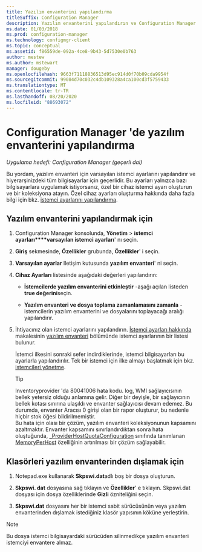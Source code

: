 ```yaml
---
title: Yazılım envanterini yapılandırma
titleSuffix: Configuration Manager
description: Yazılım envanterini yapılandırın ve Configuration Manager ' de yazılım envanterinden klasörleri dışlayın.
ms.date: 01/03/2018
ms.prod: configuration-manager
ms.technology: configmgr-client
ms.topic: conceptual
ms.assetid: f86559de-092a-4ce8-9b43-5d7530e0b763
author: mestew
ms.author: mstewart
manager: dougeby
ms.openlocfilehash: 9663f71118836513d95ec914d0f70b09cda9954f
ms.sourcegitcommit: 99084d70c032c4db109328a4ca100cd3f5759433
ms.translationtype: MT
ms.contentlocale: tr-TR
ms.lasthandoff: 08/20/2020
ms.locfileid: "88693072"
---
```

# <a name="how-to-configure-software-inventory-in-configuration-manager"></a>Configuration Manager 'de yazılım envanterini yapılandırma

*Uygulama hedefi: Configuration Manager (geçerli dal)*

Bu yordam, yazılım envanteri için varsayılan istemci ayarlarını yapılandırır ve hiyerarşinizdeki tüm bilgisayarlar için geçerlidir. Bu ayarları yalnızca bazı bilgisayarlara uygulamak istiyorsanız, özel bir cihaz istemci ayarı oluşturun ve bir koleksiyona atayın. Özel cihaz ayarları oluşturma hakkında daha fazla bilgi için bkz. [istemci ayarlarını yapılandırma](../../../../core/clients/deploy/configure-client-settings.md).   

## <a name="to-configure-software-inventory"></a>Yazılım envanterini yapılandırmak için  

1. Configuration Manager konsolunda, **Yönetim**  >  **istemci ayarları****varsayılan istemci ayarları**' nı seçin.    

2. **Giriş** sekmesinde, **Özellikler** grubunda, **Özellikler**' i seçin.  

3. **Varsayılan ayarlar** Iletişim kutusunda **yazılım envanteri**' ni seçin.  

4. **Cihaz Ayarları** listesinde aşağıdaki değerleri yapılandırın:  

   -   **İstemcilerde yazılım envanterini etkinleştir** -aşağı açılan listeden **true değerini**seçin.  

   -   **Yazılım envanteri ve dosya toplama zamanlamasını zamanla** -istemcilerin yazılım envanterini ve dosyalarını toplayacağı aralığı yapılandırır.   

5. İhtiyacınız olan istemci ayarlarını yapılandırın. [İstemci ayarları hakkında](../../../../core/clients/deploy/about-client-settings.md) makalesinin [yazılım envanteri](../../../../core/clients/deploy/about-client-settings.md#software-inventory) bölümünde istemci ayarlarının bir listesi bulunur.  

   İstemci ilkesini sonraki sefer indirdiklerinde, istemci bilgisayarları bu ayarlarla yapılandırılır. Tek bir istemci için ilke almayı başlatmak için bkz. [istemcileri yönetme](../../../../core/clients/manage/manage-clients.md).  

   > [!TIP]
   >   Inventoryprovider 'da 80041006 hata kodu. log, WMI sağlayıcısının bellek yetersiz olduğu anlamına gelir. Diğer bir deyişle, bir sağlayıcının bellek kotası sınırına ulaşıldı ve envanter sağlayıcısı devam edemez.
   > Bu durumda, envanter Aracısı 0 girişi olan bir rapor oluşturur, bu nedenle hiçbir stok öğesi bildirilmemiştir. <br/>
   > Bu hata için olası bir çözüm, yazılım envanteri koleksiyonunun kapsamını azaltmaktır. Envanter kapsamını sınırlandırdıktan sonra hata oluştuğunda, [_ProviderHostQuotaConfiguration](/windows/win32/wmisdk/--providerhostquotaconfiguration) sınıfında tanımlanan [MemoryPerHost](https://techcommunity.microsoft.com/t5/ask-the-performance-team/memory-and-handle-quotas-in-the-wmi-provider-service/ba-p/373319) özelliğinin artırılması bir çözüm sağlayabilir.

<!--SMS.480648 include WMI Out of memory tip -->


## <a name="to-exclude-folders-from-software-inventory"></a>Klasörleri yazılım envanterinden dışlamak için  

1.  Notepad.exe kullanarak **Skpswi.dat**adlı boş bir dosya oluşturun.  

2.  **Skpswi. dat** dosyasına sağ tıklayın ve **Özellikler**' e tıklayın. Skpswi.dat dosyası için dosya özelliklerinde **Gizli** özniteliğini seçin.  

3.  **Skpswi.dat** dosyasını her bir istemci sabit sürücüsünün veya yazılım envanterinden dışlamak istediğiniz klasör yapısının köküne yerleştirin.  

> [!NOTE]  
>  Bu dosya istemci bilgisayardaki sürücüden silinmedikçe yazılım envanteri istemciyi envantere almaz.